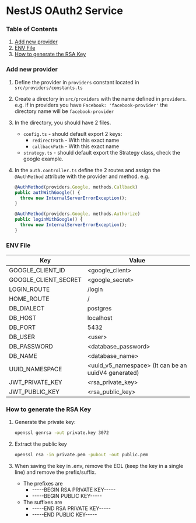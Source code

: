 # NestJS OAuth2 Service

### Table of Contents

1. [Add new provider](#add-new-provider)
2. [ENV File](#env-file)
3. [How to generate the RSA Key](#how-to-generate-the-rsa-key)

### Add new provider

1. Define the provider in `providers` constant located in `src/providers/constants.ts`
2. Create a directory in `src/providers` with the name defined in `providers`. e.g. if in providers you have `Facebook: 'facebook-provider'` the directory name will be `facebook-provider`
3. In the directory, you should have 2 files.
   - `config.ts` - should default export 2 keys:
     - `redirectPath` - With this exact name
     - `callbackPath` - With this exact name
   - `strategy.ts` - should default export the Strategy class, check the google example.
4. In the `auth.controller.ts` define the 2 routes and assign the `@AuthMethod` attribute with the provider and method. e.g.

   ```ts
   @AuthMethod(providers.Google, methods.Callback)
   public authWithGoogle() {
     throw new InternalServerErrorException();
   }

   @AuthMethod(providers.Google, methods.Authorize)
   public loginWithGoogle() {
     throw new InternalServerErrorException();
   }
   ```

### ENV File

| Key                  | Value                                                |
| -------------------- | ---------------------------------------------------- |
| GOOGLE_CLIENT_ID     | \<google_client>                                     |
| GOOGLE_CLIENT_SECRET | \<google_secret>                                     |
| LOGIN_ROUTE          | /login                                               |
| HOME_ROUTE           | /                                                    |
| DB_DIALECT           | postgres                                             |
| DB_HOST              | localhost                                            |
| DB_PORT              | 5432                                                 |
| DB_USER              | \<user>                                              |
| DB_PASSWORD          | \<database_password>                                 |
| DB_NAME              | \<database_name>                                     |
| UUID_NAMESPACE       | \<uuid_v5_namespace> (It can be an uuidV4 generated) |
| JWT_PRIVATE_KEY      | \<rsa_private_key>                                   |
| JWT_PUBLIC_KEY       | \<rsa_public_key>                                    |

### How to generate the RSA Key

1. Generate the private key:

   ```bash
   openssl genrsa -out private.key 3072
   ```

2. Extract the public key

   ```bash
   openssl rsa -in private.pem -pubout -out public.pem
   ```

3. When saving the key in .env, remove the EOL (keep the key in a single line) and remove the prefix/suffix.
   - The prefixes are
     - -----BEGIN RSA PRIVATE KEY-----
     - -----BEGIN PUBLIC KEY-----
   - The suffixes are
     - -----END RSA PRIVATE KEY-----
     - -----END PUBLIC KEY-----
